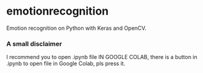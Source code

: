 # emotionrecognition
Emotion recognition on Python with Keras and OpenCV. 

### A small disclaimer
I recommend you to open .ipynb file IN GOOGLE COLAB, there is a button in .ipynb to open file in Google Colab, pls press it.
